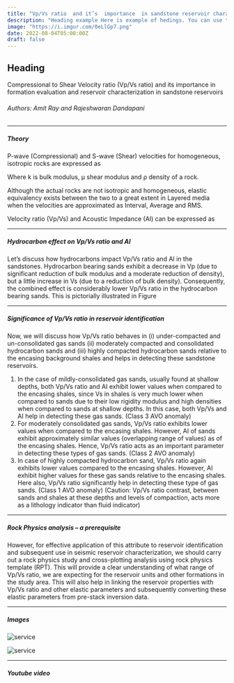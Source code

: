 ```yaml
---
title: "Vp/Vs ratio  and it’s  importance  in sandstone reservoir characterization"
description: "Heading example Here is example of hedings. You can use this heading by following markdownify rules."
image: "https://i.imgur.com/0eLlGp7.png"
date: 2022-08-04T05:00:00Z
draft: false
---
```


## Heading 
Compressional to Shear Velocity ratio (Vp/Vs ratio) and its importance in formation evaluation and reservoir characterization in sandstone reservoirs

###### Authors: Amit Ray and Rajeshwaran Dandapani

---

##### Theory

P-wave (Compressional) and S-wave (Shear) velocities for homogeneous, isotropic rocks are expressed as


Where k is bulk modulus, µ shear modulus and ρ density of a rock.

Although the actual rocks are not isotropic and homogeneous, elastic equivalency exists between the two to a great extent in Layered media when the velocities are approximated as Interval, Average and RMS.

Velocity ratio (Vp/Vs) and Acoustic Impedance (AI) can be expressed as

---


##### Hydrocarbon effect on Vp/Vs ratio and AI

Let’s discuss how hydrocarbons impact Vp/Vs ratio and AI in the sandstones. Hydrocarbon bearing sands exhibit a decrease in Vp (due to significant reduction of bulk modulus and a moderate reduction of density), but a little increase in Vs (due to a reduction of bulk density). Consequently, the combined effect is considerably lower Vp/Vs ratio in the hydrocarbon bearing sands. This is pictorially illustrated in Figure 

---
##### Significance of Vp/Vs ratio in reservoir identification

Now, we will discuss how Vp/Vs ratio behaves in (i) under-compacted and un-consolidated gas sands (ii) moderately compacted and consolidated hydrocarbon sands and (iii) highly compacted hydrocarbon sands relative to the encasing background shales and helps in detecting these sandstone reservoirs.

1. In the case of mildly-consolidated gas sands, usually found at shallow depths, both Vp/Vs ratio and AI exhibit lower values when compared to the encasing shales, since Vs in shales is very much lower when compared to sands due to their low rigidity modulus and high densities when compared to sands at shallow depths. In this case, both Vp/Vs and AI help in detecting these gas sands. (Class 3 AVO anomaly)
2. For moderately consolidated gas sands, Vp/Vs ratio exhibits lower values when compared to the encasing shales. However, AI of sands exhibit approximately similar values (overlapping range of values) as of the encasing shales. Hence, Vp/Vs ratio acts as an important parameter in detecting these types of gas sands. (Class 2 AVO anomaly)
3. In case of highly compacted hydrocarbon sand, Vp/Vs ratio again exhibits lower values compared to the encasing shales. However, AI exhibit higher values for these gas sands relative to the encasing shales. Here also, Vp/Vs ratio significantly help in detecting these type of gas sands. (Class 1 AVO anomaly) (Caution: Vp/Vs ratio contrast, between sands and shales at these depths and levels of compaction, acts more as a lithology indicator than fluid indicator)



---

##### Rock Physics analysis – a prerequisite
However, for effective application of this attribute to reservoir identification and subsequent use in seismic reservoir characterization, we should carry out a rock physics study and cross-plotting analysis using rock physics template (RPT). This will provide a clear understanding of what range of Vp/Vs ratio, we are expecting for the reservoir units and other formations in the study area. This will also help in linking the reservoir properties with Vp/Vs ratio and other elastic parameters and subsequently converting these elastic parameters from pre-stack inversion data.

---

##### Images

![service](https://www.telestoenergy.com/wp-content/uploads/2018/12/A2-1500x1045.png "service")


![service](https://www.telestoenergy.com/wp-content/uploads/2018/12/A3.png "service")


---

##### Youtube video

<YoutubePlayer id="C0DPdy98e4c" title="YouTube Video" />

